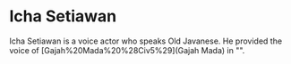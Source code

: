 # Icha Setiawan

Icha Setiawan is a voice actor who speaks Old Javanese. He provided the voice of [Gajah%20Mada%20%28Civ5%29](Gajah Mada) in "".